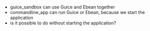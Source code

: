 
###

* guice_sandbox can use Guice and Ebean together
* commandline_app can run Guice or Ebean, because we start the application
* is it possible to do without starting the application?

